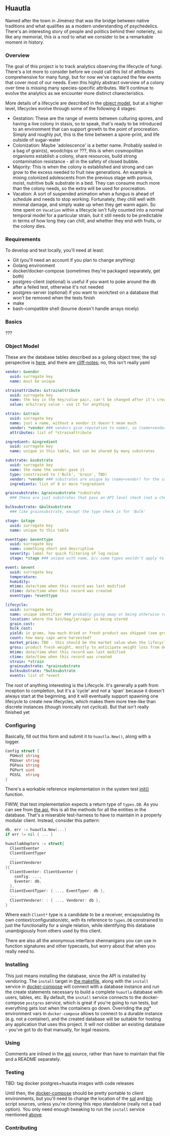 ## Huautla
Named after the town in Jiménez that was the bridge between native traditions and what qualifies as a modern understanding of psychedelics. There's an interesting story of people and politics behind their noteriety, so like any memorial, this is a nod to what we consider to be a remarkable moment in history.

### Overview
The goal of this project is to track analytics observing the lifecycle of fungi. There's a lot more to consider before we could call this list of attributes comprehensive for many fungi, but for now we've captured the few events that cover most of our needs. Even this highly abstract overview of a colony over time is missing many species-specific attributes. We'll continue to evolve the analytics as we encounter more distinct charecteristics.

More details of a lifecycle are described in the [object model](#object-model), but at a higher level, lifecycles evolve through some of the following 4 stages:

* Gestation: These are the range of events between culturing spores, and having a live colony in stasis, so to speak, that's ready to be introduced to an environment that can support growth to the point of procreation. Simply and roughly put, this is the time between a spore-print, and life outside of sugar-water
* Colonization: Maybe 'adolescence' is a better name. Probably sealed in a bag of grain(s), woodchips or ???, this is when cosmopolitan organisms establish a colony, share resources, build strong contamination resistance - all in the safety of closed bubble.
* Majority: This is when the colony is established and strong and can grow to the excess needed to fruit new generations. An example is mixing colonized adolescents from the previous stage with porous, moist, nutritive bulk substrate in a bed. They can consume much more than the colony needs, so the extra will be used for procreation.
* Vacation: A sort of suspended animation when a fungus is ahead of schedule and needs to stop working. Fortunately, they chill well with minimal damage, and simply wake up when they get warm again. So time spent on `Vacation` within a lifecycle isn't fully counted into a normal temporal model for a particular strain, but it still needs to be predictable in terms of how long they can chill, and whether they end with fruits, or the colony dies.

### Requirements
To develop and test locally, you'll need at least:
* Git (you'll need an account if you plan to change anything)
* Golang environment
* docker/docker-compose (sometimes they're packaged separately, get both)
* postgres-client (optional) is useful if you want to poke around the db after a feiled test, otherwise it's not needed
* postgres-server (optional) if you want to work/test on a database that won't be removed when the tests finish
* make
* bash-compatible shell (bourne doesn't handle arrays nicely)

### Basics
???

### Object Model
These are the database tables described as a golang object tree; the sql perspective is [here](./sql/init.pgsql), and there are [cliff-notes](./sql/cliff-notes); no, this isn't really yaml

```yaml
vendor: &vendor
  uuid: surrogate key
  name: must be unique

strainattribute: &strainattribute
  uuid: surrogate key
  name: the key in the key/value pair, can't be changed after it's created
  value: arbitrary value - use it for anything

strain: &strain
  uuid: surrogate key
  name: just a name, without a vendor it doesn't mean much
  vendor: *vendor ### vendors give reputation to names, so (name+vendor) is unique in this table
  attributes: list of *strainattribute

ingredient: &ingredient
  uuid: surrogate key
  name: unique in this table, but can be shared by many substrates

substrate: &substrate
  uuid: surrogate key
  name: the name the vendor gave it
  type: constrained to ('Bulk', 'Grain', TBD)
  vendor: *vendor ### substrates are unique by (name+vendor) for the same reasons as strains
  ingredients: list of 0 or more *ingredient

grainsubstrate: &grainsubstrate *substrate
  ### these are just substrates that pass an API level check (not a check constraint on the database, yet) that only allows types of 'Grain'

bulksubstrate: &bulksubstrate
  ### like grainsubstrate, except the type check is for 'Bulk'

stage: &stage
  uuid: surrogate key
  name: unique to this table

eventtype: &eventtype
  uuid: surrogate key
  name: something short and descriptive
  severity: label for quick filtering of log noise
  stage: *stage ### unique with name, b/c some types wouldn't apply to some stages, and there may be dublicate names

event: &event
  uuid: surrogate key
  temperature:
  humidity:
  mtime: date/time when this record was last modified
  ctime: date/time when this record was created
  eventtype: *eventtype

lifecycle:
  uuid: surrogate key
  name: unique identifier ### probably going away or being otherwise refactored
  location: where the bin/bag/jar/agar is being stored
  grain_cost:
  bulk_cost:
  yield: in grams, how much dried or fresh product was shipped (see gross)
  count: how many caps were harvested?
  market_price: TBD - this should be the market value when the lifecycle begins; it may go up, it may go down, the only thing you know for sure is this is where it's at now; once entered, you cacn't change this, but that's not an invitation to speculate
  gross: product fresh weight, mostly to anticipate weight loss from dehydration
  mtime: date/time when this record was last modified
  ctime: date/time when this record was created
  strain: *strain
  grainsubstrate: *grainsubstrate
  bulksubstrate: *bulksubstrate
  events: list of *event
```
The root of anything interesting is the Lifecycle. It's generally a path from inception to completion, but it's a 'cycle' and not a 'span' because it doesn't always start at the beginning, and it will eventually support spawning one lifecycle to create new lifecycles, which makes them more tree-like than discrete instances (though ironically not cyclical). But that isn't really finished yet

### Configuring
Basically, fill out this form and submit it to `huautla.New()`, along with a logger.
```go
Config struct {
  PGHost string
  PGUser string
  PGPass string
  PGPort uint
  PGSSL  string
}
```
There's a workable reference implementation in the system test [init()](./tests/system/main_test.go) function.

FWIW, that test implementation expects a return type of `types.DB`. As you can see from [the api](./types/api.go), this is all the methods for all the entities in the database. That's a miserable test-harness to have to maintain in a properly modular client. Instead, consider this pattern:

```go
db, err := huautla.New(...)
if err != nil { ... }

huautlaAdaptors := struct{
  ClientEventer
  ClientEventTyper
  ...
  ClientVendorer
}{
  ClientEventer: ClientEventer {
    config: ...,
    Eventer: db,
  },
  ClientEventTyper: { ..., EventTyper: db },
  ...
  ClientVendorer: : { ..., Vendorer: db },
}
```
Where each `Client*` type is a candidate to be a receiver, encapsulating its own context/configuration/etc, with its reference to `types.DB` constrained to just the functionality for a single relation, while identifying this database unambigiously from others used by this client.

There are also all the anonymous interface shennanigans you can use in function signatures and other typecasts, but worry about that when you really need to.

### Installing
This just means installing the database, since the API is installed by vendoring. The `install` target in [the makefile](./Makefile), along with the `install` service in [docker-compose](./docker-compose.yml) will connect with a database instance and run the create statements necessary to build a complete `huautla` database with users, tables, etc. By default, the `install` service connects to the docker-compose `postgres` service, which is great if you're going to run tests, but everything gets lost when the containers go down. Overriding the pg* environment vars in `docker-compose` allows to connect to a durable instance (e.g. not a container), and the created database will be suitable for hosting any application that uses this project. It will *not* clobber an existing database - you've got to do that manually, for legal reasons.

### Using
Comments are inlined in the [api](./types/api.go) source, rather than have to maintain that file and a README separately.

### Testing
TBD: tag docker postgres+huautla images with code releases

Until then, the [docker-compose](./docker-compose.yml) should be pretty portable to client environments, but you'll need to change the location of the [sql](./sql/) and [bin](./bin) script sources, unless you're cloning this repo standalone (really not a bad option). You only need enough tweaking to run the `install` service mentioned [above](#installing).

### Contributing
